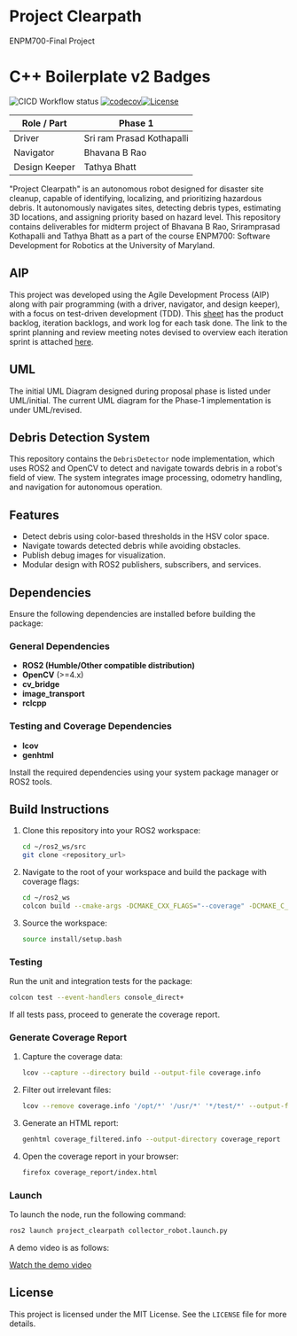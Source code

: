 
# Project Clearpath
ENPM700-Final Project

# C++ Boilerplate v2 Badges
<!-- ![CICD Workflow status](https://github.com/sriramprasadkothapalli/project_clearpath/actions/workflows/run-test-and-upload-codecov.yml/badge.svg) [![codecov](https://codecov.io/gh/sriramprasadkothapalli/project_clearpath/graph/badge.svg?token=0NZGAQ9FZ2)](https://codecov.io/gh/sriramprasadkothapalli/project_clearpath) [![License](https://img.shields.io/badge/license-MIT-blue.svg)](LICENSE) -->

![CICD Workflow status](https://github.com/bhavanarao3/project_clearpath/actions/workflows/run-test-and-upload-codecov.yml/badge.svg) [![codecov](https://codecov.io/gh/bhavanarao3/project_clearpath/graph/badge.svg?token=fAejn4EKWP)](https://codecov.io/gh/bhavanarao3/project_clearpath)[![License](https://img.shields.io/badge/license-MIT-blue.svg)](LICENSE)

| Role / Part   | Phase 1                   | 
|---------------|---------------------------|
|Driver         |Sri ram Prasad Kothapalli  |
|Navigator      |Bhavana B Rao              |
|Design Keeper  |Tathya Bhatt               |



"Project Clearpath" is an autonomous robot designed for disaster site cleanup, capable of identifying, localizing, and prioritizing hazardous debris. It autonomously navigates sites, detecting debris types, estimating 3D locations, and assigning priority based on hazard level.
This repository contains deliverables for midterm project of Bhavana B Rao, Sriramprasad Kothapalli and Tathya Bhatt as a part of the course ENPM700: Software Development for Robotics at the University of Maryland.

## AIP

This project was developed using the Agile Development Process (AIP) along with pair programming (with a driver, navigator, and design keeper), with a focus on test-driven development (TDD). This [sheet](https://docs.google.com/spreadsheets/d/124zPjeAy8mCFpvf6AqBxNpdo9hfX9Y0hR05A0yxhxY0/edit?gid=0#gid=0) has the product backlog, iteration backlogs, and work log for each task done. The link to the sprint planning and review meeting notes devised to overview each iteration sprint is attached [here](https://docs.google.com/document/d/1AVcXsBQ32G4zNruy3SwoopeVLuxpyloBtEbVzfRSro4/edit?tab=t.0#heading=h.mw18pfbxwsdy).

## UML

The initial UML Diagram designed during proposal phase is listed under UML/initial. The current UML diagram for the Phase-1 implementation is under UML/revised.

## Debris Detection System

This repository contains the `DebrisDetector` node implementation, which uses ROS2 and OpenCV to detect and navigate towards debris in a robot's field of view. The system integrates image processing, odometry handling, and navigation for autonomous operation.

## Features
- Detect debris using color-based thresholds in the HSV color space.
- Navigate towards detected debris while avoiding obstacles.
- Publish debug images for visualization.
- Modular design with ROS2 publishers, subscribers, and services.


## Dependencies
Ensure the following dependencies are installed before building the package:

### General Dependencies
- **ROS2 (Humble/Other compatible distribution)**
- **OpenCV** (>=4.x)
- **cv_bridge**
- **image_transport**
- **rclcpp**

### Testing and Coverage Dependencies
- **lcov**
- **genhtml**

Install the required dependencies using your system package manager or ROS2 tools.


## Build Instructions

1. Clone this repository into your ROS2 workspace:
   ```bash
   cd ~/ros2_ws/src
   git clone <repository_url>
   ```

2. Navigate to the root of your workspace and build the package with coverage flags:
   ```bash
   cd ~/ros2_ws
   colcon build --cmake-args -DCMAKE_CXX_FLAGS="--coverage" -DCMAKE_C_FLAGS="--coverage" -DCMAKE_BUILD_TYPE=Debug
   ```

3. Source the workspace:
   ```bash
   source install/setup.bash
   ```

### Testing

Run the unit and integration tests for the package:
```bash
colcon test --event-handlers console_direct+
```

If all tests pass, proceed to generate the coverage report.


### Generate Coverage Report

1. Capture the coverage data:
   ```bash
   lcov --capture --directory build --output-file coverage.info
   ```

2. Filter out irrelevant files:
   ```bash
   lcov --remove coverage.info '/opt/*' '/usr/*' '*/test/*' --output-file coverage_filtered.info
   ```

3. Generate an HTML report:
   ```bash
   genhtml coverage_filtered.info --output-directory coverage_report
   ```

4. Open the coverage report in your browser:
   ```bash
   firefox coverage_report/index.html
   ```

### Launch 

To launch the node, run the following command:
```bash
ros2 launch project_clearpath collector_robot.launch.py
```

A demo video is as follows: 

[Watch the demo video](https://drive.google.com/file/d/1Fyi_XzjUzuUIOucaIdy7Z6o0Lr2dtfaS/view?usp=sharing)

## License

This project is licensed under the MIT License. See the `LICENSE` file for more details.














